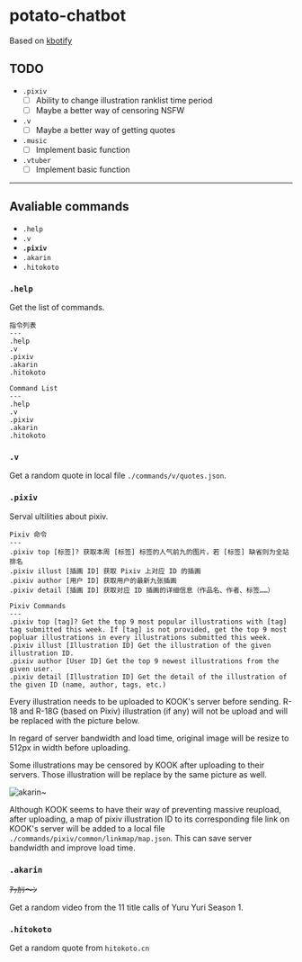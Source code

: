 # potato-chatbot

Based on [kbotify](https://github.com/fi6/kBotify)

## TODO

- `.pixiv`
    - [ ] Ability to change illustration ranklist time period
    - [ ] Maybe a better way of censoring NSFW
- `.v`
    - [ ] Maybe a better way of getting quotes
- `.music`
    - [ ] Implement basic function
- `.vtuber`
    - [ ] Implement basic function

---

## Avaliable commands

- `.help`
- `.v`
- **`.pixiv`**
- `.akarin`
- `.hitokoto`

### `.help`

Get the list of commands.

```
指令列表
---
.help
.v
.pixiv
.akarin
.hitokoto
```

```
Command List
---
.help
.v
.pixiv
.akarin
.hitokoto
```

### `.v`

Get a random quote in local file `./commands/v/quotes.json`.

### `.pixiv`

Serval ultilities about pixiv.

```
Pixiv 命令
---
.pixiv top [标签]? 获取本周 [标签] 标签的人气前九的图片，若 [标签] 缺省则为全站排名
.pixiv illust [插画 ID] 获取 Pixiv 上对应 ID 的插画
.pixiv author [用户 ID] 获取用户的最新九张插画
.pixiv detail [插画 ID] 获取对应 ID 插画的详细信息（作品名、作者、标签……）
```


```
Pixiv Commands
---
.pixiv top [tag]? Get the top 9 most popular illustrations with [tag] tag submitted this week. If [tag] is not provided, get the top 9 most popluar illustrations in every illustrations submitted this week.
.pixiv illust [Illustration ID] Get the illustration of the given illustration ID.
.pixiv author [User ID] Get the top 9 newest illustrations from the given user.
.pixiv detail [Illustration ID] Get the detail of the illustration of the given ID (name, author, tags, etc.)
```

Every illustration needs to be uploaded to KOOK's server before sending. R-18 and R-18G (based on Pixiv) illustration (if any) will not be upload and will be replaced with the picture below.

In regard of server bandwidth and load time, original image will be resize to 512px in width before uploading.

Some illustrations may be censored by KOOK after uploading to their servers. Those illustration will be replace by the same picture as well.

![akarin~](https://img.kaiheila.cn/assets/2022-07/vlOSxPNReJ0dw0dw.jpg)

Although KOOK seems to have their way of preventing massive reupload, after uploading, a map of pixiv illustration ID to its corresponding file link on KOOK's server will be added to a local file `./commands/pixiv/common/linkmap/map.json`. This can save server bandwidth and improve load time.

### `.akarin`

~~ｱｯｶﾘ～ﾝ~~

Get a random video from the 11 title calls of Yuru Yuri Season 1.

### `.hitokoto`

Get a random quote from `hitokoto.cn`